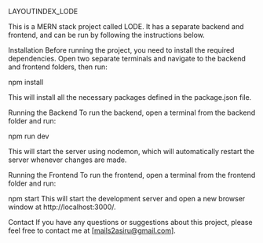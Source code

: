 LAYOUTINDEX_LODE

This is a MERN stack project called LODE. It has a separate backend and frontend, and can be run by following the instructions below.

Installation
Before running the project, you need to install the required dependencies. Open two separate terminals and navigate to the backend and frontend folders, then run:


npm install

This will install all the necessary packages defined in the package.json file.

Running the Backend
To run the backend, open a terminal from the backend folder and run:


npm run dev

This will start the server using nodemon, which will automatically restart the server whenever changes are made.

Running the Frontend
To run the frontend, open a terminal from the frontend folder and run:


npm start
This will start the development server and open a new browser window at http://localhost:3000/.


Contact
If you have any questions or suggestions about this project, please feel free to contact me at [mails2asiru@gmail.com].